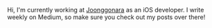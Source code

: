 Hi, I'm currently working at [Joonggonara](https://apps.apple.com/kr/app/%EC%A4%91%EA%B3%A0%EB%82%98%EB%9D%BC-%EA%B5%AD%EB%82%B4-%EC%B5%9C%EB%8C%80-%EC%A4%91%EA%B3%A0%EB%A7%88%EC%BC%93/id896515652) as an iOS developer. I write weekly on Medium, so make sure you check out my posts over there!
